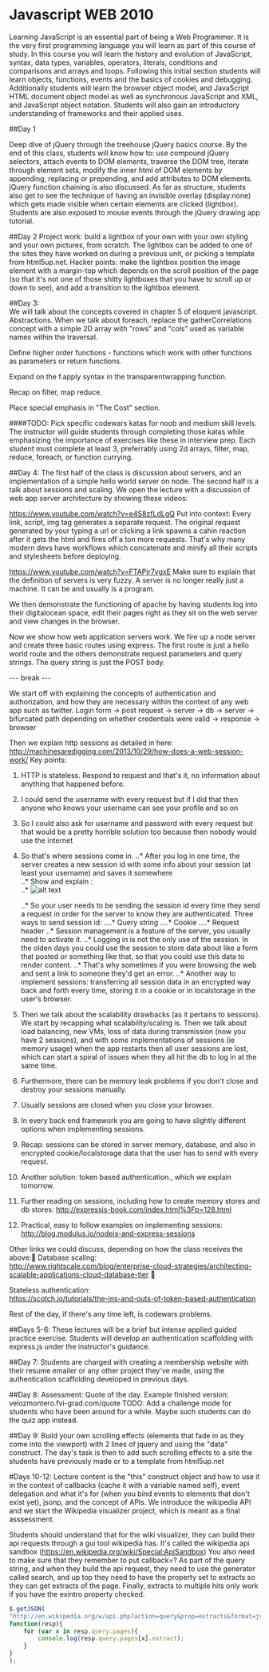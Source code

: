 Javascript WEB 2010  
====

Learning JavaScript is an essential part of being a Web Programmer.  It is the very first programming language you will learn as part of this course of study.  In this course you will learn the history and evolution of JavaScript, syntax, data types, variables, operators, literals, conditions and comparisons and arrays and loops.  Following this initial section students will learn objects, functions, events and the basics of cookies and debugging.  Additionally students will learn the browser object model, and JavaScript HTML document object model as well as synchronous JavaScript and XML, and JavaScript object notation.  Students will also gain an introductory understanding of frameworks and their applied uses.

##Day 1

Deep dive of jQuery through the treehouse jQuery basics course. By the end of this class, students will know how to: use compound jQuery selectors, attach events to DOM elements,  traverse the DOM tree, iterate through element sets, modify the inner html of DOM elements by appending, replacing or prepending, and add attributes to DOM elements. jQuery function chaining is also discussed. As far as structure, students also get to see the technique of having an invisible overlay (display:none) which gets made visible when certain elements are clicked (lightbox). Students are also exposed to mouse events through the jQuery drawing app tutorial.

##Day 2
Project work: build a lightbox of your own with your own styling and your own pictures, from scratch. The lightbox can be added to one of the sites they have worked on during a previous unit, or picking a template from html5up.net. Hacker points: make the lightbox position the image element with a margin-top which depends on the scroll position of the page (so that it's not one of those shitty lightboxes that you have to scroll up or down to see), and add a transition to the lightbox element.

##Day 3:  
We will talk about the concepts covered in chapter 5 of eloquent javascript. Abstractions. When we talk about foreach, replace the gatherCorrelations concept with a simple 2D array with "rows" and "cols" used as variable names within the traversal.

Define higher order functions - functions which work with other functions as parameters or return functions.

Expand on the f.apply syntax in the transparentwrapping function.

Recap on filter, map reduce.

Place special emphasis in "The Cost" section.

####TODO:
Pick specific codewars katas for noob and medium skill levels. The instructor will guide students through completing those katas while emphasizing the importance of exercises like these in interview prep. Each student must complete at least 3, preferrably using 2d arrays, filter, map, reduce, foreach, or function currying.

##Day 4:
The first half of the class is discussion about servers, and an implementation of a simple hello world server on node. The second half is a talk about sessions and scaling. We open the lecture with a discussion of web app server architecture by showing these videos:

https://www.youtube.com/watch?v=e4S8zfLdLgQ
Put into context: Every link, script, img tag generates a separate request. The original request generated by your typing a url or clicking a link spawns a cahin reaction after it gets the html and fires off a ton more requests. That's why many modern devs have workflows which concatenate and minify all their scripts and stylesheets before deploying.

https://www.youtube.com/watch?v=FTAPjr7vgxE
Make sure to explain that the definition of servers is very fuzzy. A server is no longer really just a machine. It can be and usually is a program.

We then demonstrate the functioning of apache by having students log into their digitalocean space, edit their pages right as they sit on the web server and view changes in the browser.

Now we show how web application servers work. We fire up a node server and create three basic routes using express. The first route is just a hello world route and the others demonstrate request parameters and query strings. The query string is just the POST body.

--- break ---

We start off with explaining the concepts of authentication and authorization, and how they are necessary within the context of any web app such as twitter. Login form -> post request -> server -> db -> server -> bifurcated path depending on whether credentials were valid -> response -> browser

Then we explain http sessions as detailed in here: http://machinesaredigging.com/2013/10/29/how-does-a-web-session-work/
Key points:
1. HTTP is stateless. Respond to request and that's it, no information about anything that happened before.
2. I could send the username with every request but if I did that then anyone who knows your username can see your profile and so on
3. So I could also ask for username and password with every request but that would be a pretty horrible solution too because then nobody would use the internet
4. So that's where sessions come in.
	..* After you log in one time, the server creates a new session id with some info about your session (at least your username) and saves it somewhere  
	..* Show and explain :  
	..* ![alt text][logo]

      [logo]: http://machinesaredigging.com/blog-mad/wp-content/uploads/2013/10/session_cycle.jpg "HTTP Sessions"  
	..* So your user needs to be sending the session id every time they send a request in order for the server to know they are authenticated. Three ways to send session id:
		....* Query string
		....* Cookie
		....* Request header
	..* Session management is a feature of the server, you usually need to activate it.
	..* Logging in is not the only use of the session. In the olden days you could use the session to store data about like a form that posted or something like that, so that you could use this data to render content.
	..* That's why sometimes if you were browsing the web and sent a link to someone they'd get an error.
	..* Another way to implement sessions: transferring all session data in an encrypted way back and forth every time, storing it in a cookie or in localstorage in the user's browser.

5. Then we talk about the scalability drawbacks (as it pertains to sessions). We start by recapping what scalability/scaling is. Then we talk about load balancing, new VMs, loss of data during transmission (now you have 2 sessions),  and with some implementations of sessions (ie memory usage) when the app restarts then all user sessions are lost, which can start a spiral of issues when they all hit the db to log in at the same time.  
6. Furthermore, there can be memory leak problems if you don't close and destroy your sessions manually.  
7. Usually sessions are closed when you close your browser.  
8. In every back end framework you are going to have slightly different options when implementing sessions.  
9. Recap: sessions can be stored in server memory, database, and also in encrypted cookie/localstorage data that the user has to send with every request.  
10. Another solution: token based authentication., which we explain tomorrow.  
11. Further reading on sessions, including how to create memory stores and db stores:   http://expressjs-book.com/index.html%3Fp=128.html
12. Practical, easy to follow examples on implementing sessions:  
http://blog.modulus.io/nodejs-and-express-sessions


Other links we could discuss, depending on how the class receives the above: Database scaling:  
http://www.rightscale.com/blog/enterprise-cloud-strategies/architecting-scalable-applications-cloud-database-tier  

Stateless authentication:  
https://scotch.io/tutorials/the-ins-and-outs-of-token-based-authentication

Rest of the day, if there's any time left, is codewars problems.

##Days 5-6:
These lectures will be a brief but intense applied guided practice exercise. Students will develop an authentication scaffolding with express.js under the instructor's guidance.

##Day 7:
Students are charged with creating a membership website with their resume emailer or any other project they've made, using the authentication scaffolding developed in previous days.

##Day 8:
Assessment: Quote of the day. Example finished version: velozmontero.fvi-grad.com/quote
TODO: Add a challenge mode for students who have been around for a while. Maybe such students can do the quiz app instead.

##Day 9:
Build your own scrolling effects (elements that fade in as they come into the viewport) with 2 lines of jquery and using the "data" construct. The day's task is then to add such scrolling effects to a site the students have previously made or to a template from html5up.net

#Days 10-12:
Lecture content is the "this" construct object and how to use it in the context of callbacks (cache it with a variable named self), event delegation and what it's for (when you bind events to elements that don't exist yet), jsonp, and the concept of APIs. We introduce the wikipedia API and we start the Wikipedia visualizer project, which is meant as a final asssessment.  

Students should understand that for the wiki visualizer, they can build their api requests through a gui tool wikipedia has. It's called the wikipedia api sandbox (https://en.wikipedia.org/wiki/Special:ApiSandbox) You also need to make sure that they remember to put callback=? As part of the query string, and when they build the api request, they need to use the generator called search, and up top they need to have the property set to extracts so they can get extracts of the page. Finally, extracts to multiple hits only work if you have the exintro property checked.  

```javascript
$.getJSON(
"http://en.wikipedia.org/w/api.php?action=query&prop=extracts&format=json&generator=search&gsrsearch=julio&callback=?",
function(resp){
	for (var x in resp.query.pages){
		console.log(resp.query.pages[x].extract);
	}
}
);
```
